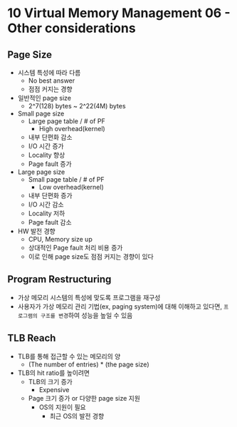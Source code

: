 # 10 Virtual Memory Management 06 - Other considerations

## Page Size

- 시스템 특성에 따라 다름
  - No best answer
  - 점점 커지는 경향
- 일반적인 page size
  - 2^7(128) bytes ~ 2^22(4M) bytes
- Small page size
  - Large page table / # of PF
    - High overhead(kernel)
  - 내부 단편화 감소
  - I/O 시간 증가
  - Locality 향상
  - Page fault 증가
- Large page size
  - Small page table / # of PF
    - Low overhead(kernel)
  - 내부 단편화 증가
  - I/O 시간 감소
  - Locality 저하
  - Page fault 감소
- HW 발전 경향
  - CPU, Memory size up
  - 상대적인 Page fault 처리 비용 증가
  - 이로 인해 page size도 점점 커지는 경향이 있다



## Program Restructuring

- 가상 메모리 시스템의 특성에 맞도록 프로그램을 재구성
- 사용자가 가상 메모리 관리 기법(ex, paging system)에 대해 이해하고 있다면, `프로그램의 구조를 변경`하여 성능을 높일 수 있음



## TLB Reach

- TLB를 통해 접근할 수 있는 메모리의 양
  - (The number of entries) * (the page size)
- TLB의 hit ratio를 높이려면
  - TLB의 크기 증가
    - Expensive
  - Page 크기 증가 or 다양한 page size 지원
    - OS의 지원이 필요
      - 최근 OS의 발전 경향